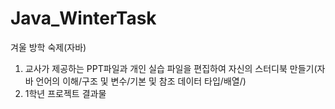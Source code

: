 # Java_WinterTask
겨울 방학 숙제(자바)
1. 교사가 제공하는 PPT파일과 개인 실습 파일을 편집하여 자신의 스터디북 만들기(자바 언어의 이해/구조 및 변수/기본 및 참조 데이터 타입/배열/)
2. 1학년 프로젝트 결과물
